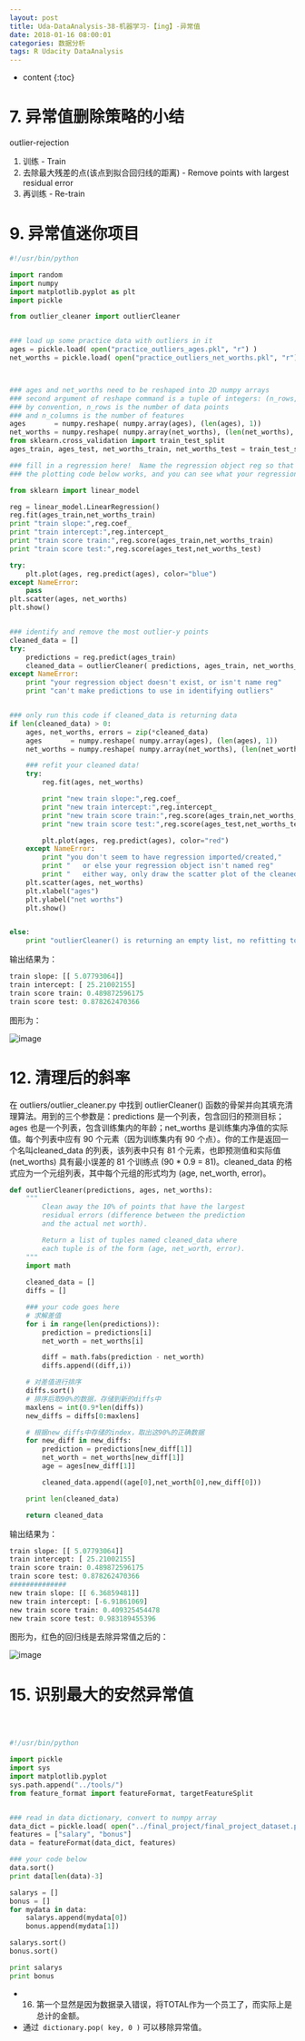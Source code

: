 ```yaml
---
layout: post
title: Uda-DataAnalysis-38-机器学习-【ing】-异常值
date: 2018-01-16 08:00:01
categories: 数据分析
tags: R Udacity DataAnalysis 
---
```

* content
{:toc}

# 7. 异常值删除策略的小结

outlier-rejection

1. 训练 - Train
2. 去除最大残差的点(该点到拟合回归线的距离) - Remove points with largest residual error
3. 再训练 - Re-train

# 9. 异常值迷你项目

```python
#!/usr/bin/python

import random
import numpy
import matplotlib.pyplot as plt
import pickle

from outlier_cleaner import outlierCleaner


### load up some practice data with outliers in it
ages = pickle.load( open("practice_outliers_ages.pkl", "r") )
net_worths = pickle.load( open("practice_outliers_net_worths.pkl", "r") )



### ages and net_worths need to be reshaped into 2D numpy arrays
### second argument of reshape command is a tuple of integers: (n_rows, n_columns)
### by convention, n_rows is the number of data points
### and n_columns is the number of features
ages       = numpy.reshape( numpy.array(ages), (len(ages), 1))
net_worths = numpy.reshape( numpy.array(net_worths), (len(net_worths), 1))
from sklearn.cross_validation import train_test_split
ages_train, ages_test, net_worths_train, net_worths_test = train_test_split(ages, net_worths, test_size=0.1, random_state=42)

### fill in a regression here!  Name the regression object reg so that
### the plotting code below works, and you can see what your regression looks like

from sklearn import linear_model

reg = linear_model.LinearRegression()
reg.fit(ages_train,net_worths_train)
print "train slope:",reg.coef_
print "train intercept:",reg.intercept_
print "train score train:",reg.score(ages_train,net_worths_train)
print "train score test:",reg.score(ages_test,net_worths_test)

try:
    plt.plot(ages, reg.predict(ages), color="blue")
except NameError:
    pass
plt.scatter(ages, net_worths)
plt.show()


### identify and remove the most outlier-y points
cleaned_data = []
try:
    predictions = reg.predict(ages_train)
    cleaned_data = outlierCleaner( predictions, ages_train, net_worths_train )
except NameError:
    print "your regression object doesn't exist, or isn't name reg"
    print "can't make predictions to use in identifying outliers"


### only run this code if cleaned_data is returning data
if len(cleaned_data) > 0:
    ages, net_worths, errors = zip(*cleaned_data)
    ages       = numpy.reshape( numpy.array(ages), (len(ages), 1))
    net_worths = numpy.reshape( numpy.array(net_worths), (len(net_worths), 1))

    ### refit your cleaned data!
    try:
        reg.fit(ages, net_worths)

        print "new train slope:",reg.coef_
        print "new train intercept:",reg.intercept_
        print "new train score train:",reg.score(ages_train,net_worths_train)
        print "new train score test:",reg.score(ages_test,net_worths_test)

        plt.plot(ages, reg.predict(ages), color="red")
    except NameError:
        print "you don't seem to have regression imported/created,"
        print "   or else your regression object isn't named reg"
        print "   either way, only draw the scatter plot of the cleaned data"
    plt.scatter(ages, net_worths)
    plt.xlabel("ages")
    plt.ylabel("net worths")
    plt.show()


else:
    print "outlierCleaner() is returning an empty list, no refitting to be done"


```

输出结果为：

```python
train slope: [[ 5.07793064]]
train intercept: [ 25.21002155]
train score train: 0.489872596175
train score test: 0.878262470366
```

图形为：

![image](https://user-images.githubusercontent.com/18595935/35767488-71df84de-0930-11e8-9952-bc2d982a18c3.png)


# 12. 清理后的斜率

在 outliers/outlier_cleaner.py 中找到 outlierCleaner() 函数的骨架并向其填充清理算法。用到的三个参数是：predictions 是一个列表，包含回归的预测目标；ages 也是一个列表，包含训练集内的年龄；net_worths 是训练集内净值的实际值。每个列表中应有 90 个元素（因为训练集内有 90 个点）。你的工作是返回一个名叫cleaned_data 的列表，该列表中只有 81 个元素，也即预测值和实际值 (net_worths) 具有最小误差的 81 个训练点 (90 * 0.9 = 81)。cleaned_data 的格式应为一个元组列表，其中每个元组的形式均为 (age, net_worth, error)。


```python
def outlierCleaner(predictions, ages, net_worths):
    """
        Clean away the 10% of points that have the largest
        residual errors (difference between the prediction
        and the actual net worth).

        Return a list of tuples named cleaned_data where 
        each tuple is of the form (age, net_worth, error).
    """
    import math
    
    cleaned_data = []
    diffs = []

    ### your code goes here
    # 求解差值
    for i in range(len(predictions)):
        prediction = predictions[i]
        net_worth = net_worths[i]

        diff = math.fabs(prediction - net_worth)
        diffs.append((diff,i))

    # 对差值进行排序
    diffs.sort()
    # 排序后取90%的数据，存储到新的diffs中
    maxlens = int(0.9*len(diffs))
    new_diffs = diffs[0:maxlens]

    # 根据new_diffs中存储的index，取出这90%的正确数据
    for new_diff in new_diffs:
        prediction = predictions[new_diff[1]]
        net_worth = net_worths[new_diff[1]]
        age = ages[new_diff[1]]

        cleaned_data.append((age[0],net_worth[0],new_diff[0]))

    print len(cleaned_data)

    return cleaned_data
```

输出结果为：

```python
train slope: [[ 5.07793064]]
train intercept: [ 25.21002155]
train score train: 0.489872596175
train score test: 0.878262470366
##############
new train slope: [[ 6.36859481]]
new train intercept: [-6.91861069]
new train score train: 0.409325454478
new train score test: 0.983189455396
```


图形为，红色的回归线是去除异常值之后的：

![image](https://user-images.githubusercontent.com/18595935/35767894-6295f272-0937-11e8-981b-26450d55869b.png)

# 15. 识别最大的安然异常值


```python



#!/usr/bin/python

import pickle
import sys
import matplotlib.pyplot
sys.path.append("../tools/")
from feature_format import featureFormat, targetFeatureSplit


### read in data dictionary, convert to numpy array
data_dict = pickle.load( open("../final_project/final_project_dataset.pkl", "r") )
features = ["salary", "bonus"]
data = featureFormat(data_dict, features)

### your code below
data.sort()
print data[len(data)-3]

salarys = []
bonus = []
for mydata in data:
	salarys.append(mydata[0])
	bonus.append(mydata[1])

salarys.sort()
bonus.sort()

print salarys
print bonus

```

- 16. 第一个显然是因为数据录入错误，将TOTAL作为一个员工了，而实际上是总计的金额。
- 通过` dictionary.pop( key, 0 )` 可以移除异常值。


